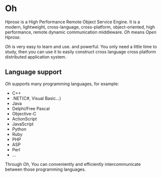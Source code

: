 Oh
==

*Hprose* is a High Performance Remote Object Service Engine. It is a modern,
lightweight, cross-language, cross-platform, object-oriented, high performance,
remote dynamic communication middleware. *Oh* means *Open Hprose*.

*Oh* is very easy to learn and use. and powerful. You only need a little time to
study, then you can use it to easily construct cross language cross platform
distributed application system.

Language support
----------------

*Oh* supports many programming languages, for example:

* C++
* .NET(C#, Visual Basic...)
* Java
* Delphi/Free Pascal
* Objective-C
* ActionScript
* JavaScript
* Python
* Ruby
* PHP
* ASP
* Perl
* ...

Through *Oh*, You can conveniently and efficiently intercommunicate between those
programming languages.